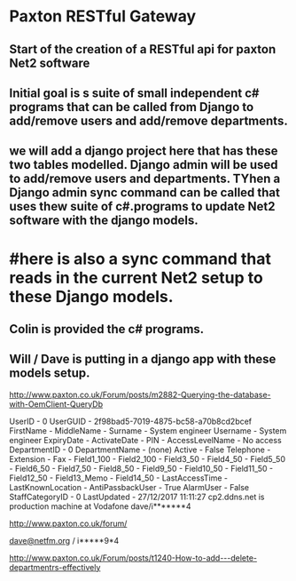 # Paxton RESTful Gateway

## Start of the creation of a RESTful api for paxton Net2 software

## Initial goal is s suite of small independent c# programs that can be called from Django to add/remove users and add/remove departments.

## we will add a django project here that has these two tables modelled. Django admin will be used to add/remove users and departments. TYhen a Django admin sync command can be called that uses thew suite of c#.programs to update Net2 software with the django models.
 
# #here is also a sync command that reads in the current Net2 setup to these Django models.

## Colin is provided the c# programs.

## Will / Dave is putting in a django app with these models setup.



http://www.paxton.co.uk/Forum/posts/m2882-Querying-the-database-with-OemClient-QueryDb

UserID - 0
UserGUID - 2f98bad5-7019-4875-bc58-a70b8cd2bcef
FirstName -
MiddleName -
Surname - System engineer
Username - System engineer
ExpiryDate -
ActivateDate -
PIN -
AccessLevelName - No access
DepartmentID - 0
DepartmentName - (none)
Active - False
Telephone -
Extension -
Fax -
Field1_100 -
Field2_100 -
Field3_50 -
Field4_50 -
Field5_50 -
Field6_50 -
Field7_50 -
Field8_50 -
Field9_50 -
Field10_50 -
Field11_50 -
Field12_50 -
Field13_Memo -
Field14_50 -
LastAccessTime -
LastKnownLocation -
AntiPassbackUser - True
AlarmUser - False
StaffCategoryID - 0
LastUpdated - 27/12/2017 11:11:27
cp2.ddns.net is production machine at Vodafone dave/i*******4

http://www.paxton.co.uk/forum/

dave@netfm.org / i*****9*4

http://www.paxton.co.uk/Forum/posts/t1240-How-to-add---delete-departmentrs-effectively
